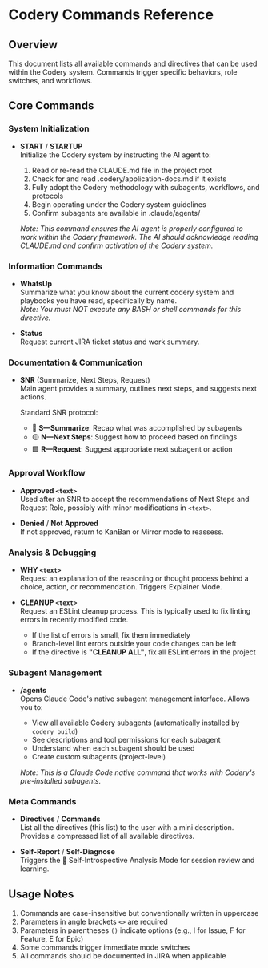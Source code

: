 # Codery Commands Reference

## Overview

This document lists all available commands and directives that can be used within the Codery system. Commands trigger specific behaviors, role switches, and workflows.

## Core Commands

### System Initialization

- **START** / **STARTUP**  
  Initialize the Codery system by instructing the AI agent to:
  1. Read or re-read the CLAUDE.md file in the project root
  2. Check for and read .codery/application-docs.md if it exists
  3. Fully adopt the Codery methodology with subagents, workflows, and protocols
  4. Begin operating under the Codery system guidelines
  5. Confirm subagents are available in .claude/agents/
  
  _Note: This command ensures the AI agent is properly configured to work within the Codery framework. The AI should acknowledge reading CLAUDE.md and confirm activation of the Codery system._

### Information Commands

- **WhatsUp**  
  Summarize what you know about the current codery system and playbooks you have read, specifically by name.  
  _Note: You must NOT execute any BASH or shell commands for this directive._

- **Status**  
  Request current JIRA ticket status and work summary.

### Documentation & Communication

- **SNR** (Summarize, Next Steps, Request)  
  Main agent provides a summary, outlines next steps, and suggests next actions.
  
  Standard SNR protocol:
  - 🔷 **S—Summarize**: Recap what was accomplished by subagents
  - 🟡 **N—Next Steps**: Suggest how to proceed based on findings  
  - 🟩 **R—Request**: Suggest appropriate next subagent or action

### Approval Workflow

- **Approved `<text>`**  
  Used after an SNR to accept the recommendations of Next Steps and Request Role, possibly with minor modifications in `<text>`.

- **Denied** / **Not Approved**  
  If not approved, return to KanBan or Mirror mode to reassess.

### Analysis & Debugging

- **WHY `<text>`**  
  Request an explanation of the reasoning or thought process behind a choice, action, or recommendation. Triggers Explainer Mode.

- **CLEANUP `<text>`**  
  Request an ESLint cleanup process. This is typically used to fix linting errors in recently modified code.
  - If the list of errors is small, fix them immediately
  - Branch-level lint errors outside your code changes can be left
  - If the directive is **"CLEANUP ALL"**, fix all ESLint errors in the project

### Subagent Management

- **/agents**  
  Opens Claude Code's native subagent management interface. Allows you to:
  - View all available Codery subagents (automatically installed by `codery build`)
  - See descriptions and tool permissions for each subagent
  - Understand when each subagent should be used
  - Create custom subagents (project-level)
  
  _Note: This is a Claude Code native command that works with Codery's pre-installed subagents._

### Meta Commands

- **Directives** / **Commands**  
  List all the directives (this list) to the user with a mini description. Provides a compressed list of all available directives.

- **Self-Report** / **Self-Diagnose**  
  Triggers the 🔬 Self-Introspective Analysis Mode for session review and learning.

## Usage Notes

1. Commands are case-insensitive but conventionally written in uppercase
2. Parameters in angle brackets `<>` are required
3. Parameters in parentheses `()` indicate options (e.g., I for Issue, F for Feature, E for Epic)
4. Some commands trigger immediate mode switches
5. All commands should be documented in JIRA when applicable